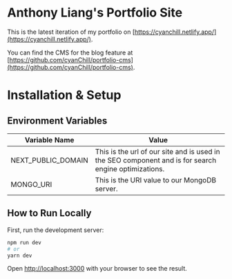 # Anthony Liang's Portfolio Site

This is the latest iteration of my portfolio on [https://cyanchill.netlify.app/](https://cyanchill.netlify.app/).

You can find the CMS for the blog feature at [https://github.com/cyanChill/portfolio-cms](https://github.com/cyanChill/portfolio-cms).

# Installation & Setup

## Environment Variables

| Variable Name      | Value                                                                                                |
| ------------------ | ---------------------------------------------------------------------------------------------------- |
| NEXT_PUBLIC_DOMAIN | This is the url of our site and is used in the SEO component and is for search engine optimizations. |
| MONGO_URI          | This is the URI value to our MongoDB server.                                                         |

## How to Run Locally

First, run the development server:

```bash
npm run dev
# or
yarn dev
```

Open [http://localhost:3000](http://localhost:3000) with your browser to see the result.
